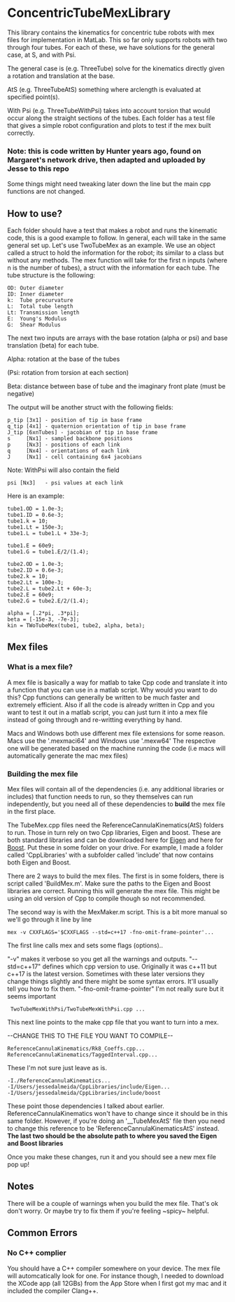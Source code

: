 # ConcentricTubeMexLibrary

This library contains the kinematics for concentric tube robots with mex files for implementation in MatLab. 
This so far only supports robots with two through four tubes. For each of these, we have solutions for the general case, 
at S, and with Psi. 

The general case is (e.g. ThreeTube) solve for the kinematics directly given a rotation and translation at the base. 

AtS (e.g. ThreeTubeAtS) something where arclength is evaluated at specified point(s). 

With Psi (e.g. ThreeTubeWithPsi) takes into account torsion that would occur along the straight sections of the tubes. 
Each folder has a test file that gives a simple robot configuration and plots to test if the mex built correctly. 


### Note: this is code written by Hunter years ago, found on Margaret's network drive, then adapted and uploaded by Jesse to this repo
Some things might need tweaking later down the line but the main cpp functions are not changed. 

## How to use?
Each folder should have a test that makes a robot and runs the kinematic code, this is a good example to follow. 
In general, each will take in the same general set up. Let's use TwoTubeMex as an example. 
We use an object called a struct to hold the information for the robot; its similar to a class but without any methods. 
The mex function will take for the first n inputs (where n is the number of tubes), a struct with the information for each tube. 
The tube structure is the following:
```
OD: Outer diameter
ID: Inner diameter
k:  Tube precurvature
L:  Total tube length
Lt: Transmission length
E:  Young's Modulus
G:  Shear Modulus
```

The next two inputs are arrays with the base rotation (alpha or psi) and base translation (beta) for each tube.
 
Alpha: rotation at the base of the tubes

(Psi: rotation from torsion at each section)

Beta: distance between base of tube and the imaginary front plate (must be negative)



The output will be another struct with the following fields:
```
p_tip [3x1] - position of tip in base frame
q_tip [4x1] - quaternion orientation of tip in base frame
J_tip [6xnTubes] - jacobian of tip in base frame
s     [Nx1] - sampled backbone positions
p     [Nx3] - positions of each link
q     [Nx4] - orientations of each link
J     [Nx1] - cell containing 6x4 jacobians 
```

Note: WithPsi will also contain the field
```
psi [Nx3]   - psi values at each link
```


Here is an example: 
```
tube1.OD = 1.0e-3;
tube1.ID = 0.6e-3;
tube1.k = 10;
tube1.Lt = 150e-3;
tube1.L = tube1.L + 33e-3;

tube1.E = 60e9;
tube1.G = tube1.E/2/(1.4);

tube2.OD = 1.0e-3;
tube2.ID = 0.6e-3;
tube2.k = 10;
tube2.Lt = 100e-3;
tube2.L = tube2.Lt + 60e-3;
tube2.E = 60e9;
tube2.G = tube2.E/2/(1.4);

alpha = [.2*pi, .3*pi];
beta = [-15e-3, -7e-3];
kin = TWoTubeMex(tube1, tube2, alpha, beta);
```



## Mex files

### What is a mex file?
A mex file is basically a way for matlab to take Cpp code and translate it into a function that you can use in a matlab script. 
Why would you want to do this? Cpp functions can generally be written to be much faster and extremely efficient. Also if all the 
code is already written in Cpp and you want to test it out in a matlab script, you can just turn it into a mex file instead of 
going through and re-writting everything by hand.

Macs and Windows both use different mex file extensions for some reason. Macs use the '.mexmaci64' and Windows use '.mexw64'
The respective one will be generated based on the machine running the code (i.e macs will automatically generate the mac mex files)

### Building the mex file
Mex files will contain all of the dependencies (i.e. any additional libraries or includes) that function needs to run, 
so they themselves can run independently, but you need all of these dependencies to **build** the mex file in the first place.

The TubeMex.cpp files need the ReferenceCannulaKinematics(AtS) folders to run. Those in turn rely on two Cpp libraries, Eigen and boost. 
These are both standard libraries and can be downloaded here for [Eigen](https://eigen.tuxfamily.org/index.php?title=Main_Page#Download) and 
here for [Boost](https://www.boost.org). Put these in some folder on your drive. For example, I made a folder called 'CppLibraries' with
a subfolder called 'include' that now contains both Eigen and Boost. 

There are 2 ways to build the mex files. The first is in some folders, there is script called 'BuildMex.m'. Make sure the paths 
to the Eigen and Boost libraries are correct. Running this will generate the mex file. This might be using an old version of Cpp to compile though
so not recommended. 

The second way is with the MexMaker.m script. This is a bit more manual so we'll go through it line by line

```
mex -v CXXFLAGS='$CXXFLAGS --std=c++17 -fno-omit-frame-pointer'...
```

The first line calls mex and sets some flags (options)..

"-v" makes it verbose so you get all the warnings and outputs. 
"--std=c++17" defines which cpp version to use. Originally it was c++11 but c++17 is the latest version. Sometimes with these later versions
they change things slightly and there might be some syntax errors. It'll usually tell you how to fix them.
"-fno-omit-frame-pointer" I'm not really sure but it seems important 

```
 TwoTubeMexWithPsi/TwoTubeMexWithPsi.cpp ...
```
This next line points to the make cpp file that you want to turn into a mex. 

--CHANGE THIS TO THE FILE YOU WANT TO COMPILE--

```
ReferenceCannulaKinematics/Rk8_Coeffs.cpp...
ReferenceCannulaKinematics/TaggedInterval.cpp...
```
These I'm not sure just leave as is.

```
-I./ReferenceCannulaKinematics...
-I/Users/jessedalmeida/CppLibraries/include/Eigen...
-I/Users/jessedalmeida/CppLibraries/include/boost
```
These point those dependencies I talked about earlier. ReferenceCannulaKinematics won't have to change since it should be in this same folder.
However, if you're doing an '__TubeMexAtS' file then you need to change this reference to be 'ReferenceCannulaKinematicsAtS' instead. 
**The last two should be the absolute path to where you saved the Eigen and Boost libraries**

Once you make these changes, run it and you should see a new mex file pop up!

## Notes
There will be a couple of warnings when you build the mex file. That's ok don't worry. 
Or maybe try to fix them if you're feeling ~spicy~ helpful. 

## Common Errors
### No C++ complier
You should have a C++ compiler somewhere on your device. The mex file will automcatically look for one. 
For instance though, I needed to download the XCode app (all 12GBs) from the App Store when I first got my mac and it included
the compiler Clang++. 










